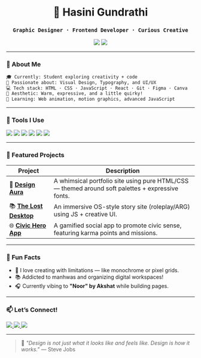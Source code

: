 <h1 align="center">🌼 Hasini Gundrathi</h1>
<h3 align="center"><code>Graphic Designer · Frontend Developer · Curious Creative</code></h3>

<p align="center">
  <img src="https://img.shields.io/badge/Made_with-Love-a13232?style=flat&logo=heart&logoColor=white"/>
  <img src="https://img.shields.io/badge/Code-HTML/CSS/JS-ffeb3b?style=flat&logo=javascript&logoColor=a13232"/>
</p>

---

### 🌸 About Me

```txt
🎓 Currently: Student exploring creativity + code
🎨 Passionate about: Visual Design, Typography, and UI/UX
💻 Tech stack: HTML · CSS · JavaScript · React · Git · Figma · Canva
🌈 Aesthetic: Warm, expressive, and a little quirky!
🧠 Learning: Web animation, motion graphics, advanced JavaScript
````

---

### 🧰 Tools I Use

<p align="left">
  <img src="https://img.shields.io/badge/Figma-a13232?style=for-the-badge&logo=figma&logoColor=white"/>
  <img src="https://img.shields.io/badge/HTML5-f4e4d0?style=for-the-badge&logo=html5&logoColor=a13232"/>
  <img src="https://img.shields.io/badge/CSS3-f4e4d0?style=for-the-badge&logo=css3&logoColor=a13232"/>
  <img src="https://img.shields.io/badge/JavaScript-ffeb3b?style=for-the-badge&logo=javascript&logoColor=black"/>
  <img src="https://img.shields.io/badge/React-2b2b2b?style=for-the-badge&logo=react&logoColor=61DAFB"/>
  <img src="https://img.shields.io/badge/Canva-f2eb9e?style=for-the-badge&logo=canva&logoColor=a13232"/>
</p>

---

### 📁 Featured Projects

| Project                      | Description                                                                                      |
| ---------------------------- | ------------------------------------------------------------------------------------------------ |
| 🎨 [**Design Aura**](#)      | A whimsical portfolio site using pure HTML/CSS — themed around soft palettes + expressive fonts. |
| 📚 [**The Lost Desktop**](#) | An immersive OS-style story site (roleplay/ARG) using JS + creative UI.                          |
| 🌐 [**Civic Hero App**](#)   | A gamified social app to promote civic sense, featuring karma points and missions.               |

---

### 🌟 Fun Facts

* 🐚 I love creating with limitations — like monochrome or pixel grids.
* 📚 Addicted to manhwas and organizing digital workspaces!
* 🎧 Currently vibing to **"Noor" by Akshat** while building pages.

---

### 📫 Let’s Connect!

<p>
  <a href="https://www.linkedin.com/in/your-linkedin" target="_blank">
    <img src="https://img.shields.io/badge/LinkedIn-a13232?style=for-the-badge&logo=linkedin&logoColor=white" />
  </a>
  <a href="mailto:your@email.com">
    <img src="https://img.shields.io/badge/Email-ffeb3b?style=for-the-badge&logo=gmail&logoColor=black" />
  </a>
  <a href="https://yourportfolio.com" target="_blank">
    <img src="https://img.shields.io/badge/Portfolio-f4e4d0?style=for-the-badge&logo=google-chrome&logoColor=a13232" />
  </a>
</p>

---

> 🧁 *"Design is not just what it looks like and feels like. Design is how it works."* — Steve Jobs
